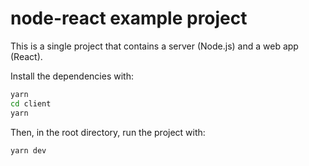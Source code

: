 # node-react example project

This is a single project that contains a server (Node.js) and a web app (React).

Install the dependencies with:

```sh
yarn
cd client
yarn
```

Then, in the root directory, run the project with:

```sh
yarn dev
```
